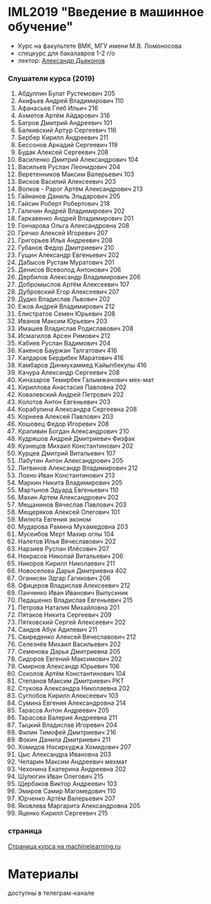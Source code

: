 # IML2019 "Введение в машинное обучение"
* Курс на факультете ВМК, МГУ имени М.В. Ломоносова
* спецкурс для бакалавров 1-2 г/о
* лектор: [Александр Дьяконов](https://dyakonov.org/ag/)


### Слушатели курса (2019)

1. Абдуллин Булат Рустемович 205
2. Акифьев Андрей Владимирович 110
3. Афанасьев Глеб Ильич 216
4. Ахметов Артём Айдарович 316
5. Багров Дмитрий Андреевич 101
6. Балкивский Артур Сергеевич 116
7. Бербер Кирилл Андреевич 211
8. Бессонов Аркадий Сергеевич 119
9. Будак Алексей Сергеевич 208
10. Василенко Дмитрий Александрович 104
11. Васильев Руслан Леонидович 204
12. Веретенников Максим Валерьевич 103
13. Висков Василий Алексеевич 203
14. Волков - Рарог Артём Александрович 213
15. Гайнанов Даниль Эльдарович 205
16. Гайсин Роберт Робертович 218
17. Галичин Андрей Владимирович 202
18. Гаркавенко Андрей Владимирович 201
19. Гончарова Ольга Александровна 208
20. Гречко Алексей Игоревич 207
21. Григорьев Илья Андреевич 208
22. Губанов Федор Дмитриевич 210
23. Гущин Александр Евгеньевич 202
24. Дабысов Рустам Муратович 201
25. Денисов Всеволод Антонович 206
26. Дербилов Александр Владимирович 206
27. Добромыслов Артём Алексеевич 107
28. Дубровский Егор Алексеевич 207
29. Дудко Владислав Львович 202
30. Ежов Андрей Владимирович 212
31. Елистратов Семен Юрьевич 208
32. Иванов Максим Юрьевич 203
33. Имашев Владислав Родиславович 208
34. Исмагилов Арсен Римович 212
35. Кабиев Руслан Вадимович 204
36. Какенов Бауржан Талгатович 416
37. Калдаров Бердибек Маратович 416
38. Камбаров Динмухаммед Кайыпбекулы 416
39. Качура Александр Сергеевич 208
40. Киназаров Темирбек Галымжанович мех-мат
41. Кириллова Анастасия Павловна 202
42. Ковалевский Андрей Петрович 202
43. Колотов Антон Евгеньевич 203
44. Корабулина Александра Сергеевна 208
45. Корнеев Алексей Павлович 203
46. Кошовец Федор Игоревич 208
47. Крапивин Богдан Александрович 210
48. Кудряшов Андрей Дмитриевич Физфак
49. Кузнецов Михаил Константинович 202
50. Курцев Дмитрий Витальевич 107
51. Лабутин Антон Александрович 205
52. Литвинов Александр Владимирович 212
53. Лохно Иван Константинович 213
54. Маркин Никита Владимирович 205
55. Мартынов Эдуард Евгеньевич 110
56. Махин Артем Александрович 202
57. Мещанинов Вячеслав Павлович 203
58. Мещеряков Алексей Олегович 101
59. Милюта Евгения эконом
60. Мударова Рамина Мухамедовна 203
61. Мусеибов Мерт Махир оглы 104
62. Налетов Илья Вячеславович 202
63. Нарзиев Руслан Илёсович 207
64. Некрасов Николай Витальевич 206
65. Никоров Кирилл Николаевич 211
66. Новоселова Дарья Дмитриевна 402
67. Оганисян Эдгар Гагикович 206
68. Офицеров Владислав Алексеевич 212
69. Панченко Иван Иванович Выпускник
70. Педашенко Владислав Евгеньевич 215
71. Петрова Наталия Михайловна 201
72. Пятаков Никита Сергеевич 209
73. Пятковский Сергей Алексеевич 202
74. Саидов Абук Адилевич 211
75. Свиреденко Алексей Вячеславович 212
76. Селезнёв Михаил Васильевич 202
77. Семенова Дарья Дмитриевна 205
78. Сидоров Евгений Максимович 202
79. Смирнов Александр Юрьевич 106
80. Соколов Артём Константинович 104
81. Степанов Максим Дмитриевич РКТ
82. Стукова Александра Николаевна 202
83. Суглобов Кирилл Алексеевич 103
84. Сумина Евгения Александровна 214
85. Тарасов Антон Андреевич 205
86. Тарасова Валерия Андреевна 211
87. Тыцкий Владислав Игоревич 204
88. Филин Тимофей Дмитриевич 216
89. Фокин Данила Дмитриевич 211
90. Хомидов Носирхуджа Хомидович 207
91. Цыс Александра Ивановна 203
92. Чепарин Максим Андреевич мехмат
93. Чехонина Екатерина Андреевна 202
94. Шулюгин Иван Олегович 215
95. Щербаков Виктор Андреевич 103
96. Эмиров Самир Магомедович 110
97. Юрченко Артём Валерьевич 207
98. Яковлева Маргарита Александровна 205
99. Яценко Кирилл Сергеевич 215

### страница
[Страница курса на machinelearning.ru](http://www.machinelearning.ru/wiki/index.php?title=Введение_в_машинное_обучение)

# Материалы

доступны в телеграм-канале
